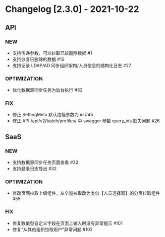 <!-- generated by script, do not modify it manually -->
# Changelog [2.3.0] - 2021-10-22 

## API

### NEW

- 支持传递参数，可以拉取已软删除数据 #1
- 支持恢复已删除的数据 #15
- 支持记录 LDAP/AD 同步组织架构/人员信息的结构化日志 #27

### OPTIMIZATION

- 优化数据源同步任务为后台执行 #32

### FIX

- 修正 SettingMeta 默认路径参数为 id #45
- 修正 API /api/v2/batch/profiles/ 中 swagger 参数 query_ids 缺失问题 #26

## SaaS

### NEW

- 支持数据源同步任务页面查看 #32
- 支持登录日志导出 #32

### OPTIMIZATION

- 修改页面拉取上级组件，从全量拉取改为类似【人员选择器】的分页拉取组件 #55

### FIX

- 修复数值型自定义字段在页面上输入时没有异常提示 #101
- 修复“从其他组织拉取用户”异常问题 #102


